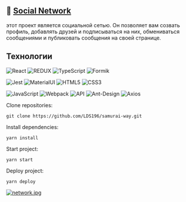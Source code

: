 :seedling: <a href="https://lds196.github.io/samurai-way/" target="_blank">Social Network</a>
---
этот проект является социальной сетью. Он позволяет вам созвать профиль, добавлять друзей и подписываться на них, обмениваться сообщениями и публиковать сообщения на своей странице.

## Технологии
![React](https://img.shields.io/badge/-React-61daf8?logo=react&logoColor=black)
![REDUX](https://img.shields.io/badge/-Redux-yellow)
![TypeScript](https://img.shields.io/badge/-TypeScript-blue)
![Formik](https://img.shields.io/badge/-Formik-pink)

![Jest](https://img.shields.io/badge/-Jest-green)
![MaterialUI](https://img.shields.io/badge/-MaterialUI-blue)
![HTML5](https://img.shields.io/badge/-HTML5-e34f26?logo=html5&logoColor=white)
![CSS3](https://img.shields.io/badge/-CSS3-1572b6?logo=css3&logoColor=white)

![JavaScript](https://img.shields.io/badge/-JavaScript-f7df1e?logo=javaScript&logoColor=black)
![Webpack](https://img.shields.io/badge/-Webpack-99d6f8?logo=webpack&logoColor=black)
![API](https://img.shields.io/badge/-Api-yellow)
![Ant-Design](https://img.shields.io/badge/-AntDesign-red)
![Axios](https://img.shields.io/badge/-Axios-yellow)


Clone repositories:
```
git clone https://github.com/LDS196/samurai-way.git
```
Install dependencies:
```
yarn install
```
Start project: 
```
yarn start
```
Deploy project:
```
yarn deploy
```
[![network.jpg](https://i.postimg.cc/Kvw5BsWd/network.jpg)](https://postimg.cc/svPSRKsc)

